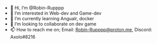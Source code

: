 - 👋 Hi, I’m @Robin-Rupppp
- 👀 I’m interested in Web-dev and Game-dev
-  🌱 I’m currently learning Angualr, docker
- 💞️ I’m looking to collaborate on dev game
- 📫 How to reach me on; Email: Robin-Rupppp@proton.me, Discord: Axolo#8216

<!---
Robin-Rupppp/Robin-Rupppp is a ✨ special ✨ repository because its `README.md` (this file) appears on your GitHub profile.
You can click the Preview link to take a look at your changes.
--->
